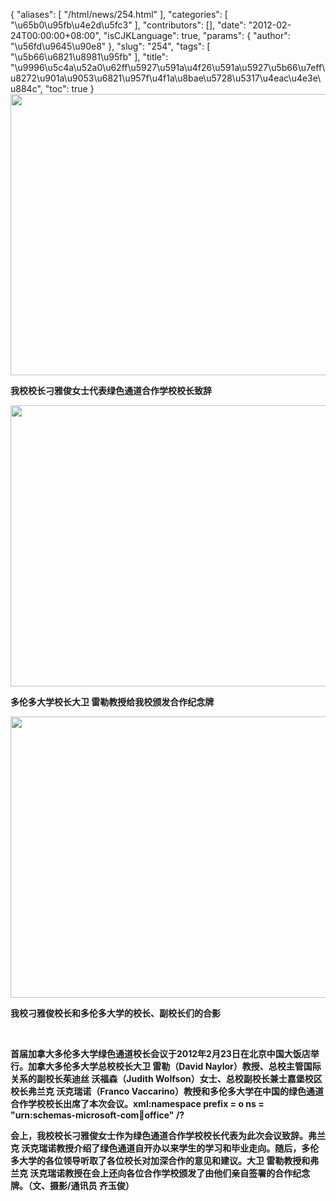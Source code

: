 {
    "aliases": [
        "/html/news/254.html"
    ],
    "categories": [
        "\u65b0\u95fb\u4e2d\u5fc3"
    ],
    "contributors": [],
    "date": "2012-02-24T00:00:00+08:00",
    "isCJKLanguage": true,
    "params": {
        "author": "\u56fd\u9645\u90e8"
    },
    "slug": "254",
    "tags": [
        "\u5b66\u6821\u8981\u95fb"
    ],
    "title": "\u9996\u5c4a\u52a0\u62ff\u5927\u591a\u4f26\u591a\u5927\u5b66\u7eff\u8272\u901a\u9053\u6821\u957f\u4f1a\u8bae\u5728\u5317\u4eac\u4e3e\u884c",
    "toc": true
}
**<img
    src="https://cdn.tfls.online/mirror/full/0aef1e18916a605417f0b1249a530666a918b4ef.jpg"
    style="display:block;margin-left:auto;margin-right:auto;"
    decoding="async"
    fetchpriority="auto"
    loading="lazy"
    height="450"
    width="600"
/>**

**我校校长刁雅俊女士代表绿色通道合作学校校长致辞**

**<img
    src="https://cdn.tfls.online/mirror/full/9ef99a5cc15f3260c7b1fcef4a0ad29536a53f3a.jpg"
    style="display:block;margin-left:auto;margin-right:auto;"
    decoding="async"
    fetchpriority="auto"
    loading="lazy"
    height="450"
    width="600"
/>**

**多伦多大学校长大卫 雷勒教授给我校颁发合作纪念牌**

**<img
    src="https://cdn.tfls.online/mirror/full/85a17753273d61d30e5003fb79f178cd287af907.jpg"
    style="display:block;margin-left:auto;margin-right:auto;"
    decoding="async"
    fetchpriority="auto"
    loading="lazy"
    height="450"
    width="600"
/>**

**我校刁雅俊校长和多伦多大学的校长、副校长们的合影**

 

**首届加拿大多伦多大学绿色通道校长会议于2012年2月23日在北京中国大饭店举行。加拿大多伦多大学总校校长大卫 雷勒（David Naylor）教授、总校主管国际关系的副校长茱迪丝 沃福森（Judith Wolfson）女士、总校副校长兼士嘉堡校区校长弗兰克 沃克瑞诺（Franco Vaccarino）教授和多伦多大学在中国的绿色通道合作学校校长出席了本次会议。xml:namespace prefix = o ns = "urn:schemas-microsoft-com:office:office" /?**

**会上，我校校长刁雅俊女士作为绿色通道合作学校校长代表为此次会议致辞。弗兰克 沃克瑞诺教授介绍了绿色通道自开办以来学生的学习和毕业走向。随后，多伦多大学的各位领导听取了各位校长对加深合作的意见和建议。大卫 雷勒教授和弗兰克 沃克瑞诺教授在会上还向各位合作学校颁发了由他们亲自签署的合作纪念牌。（文、摄影/通讯员 齐玉俊）**

